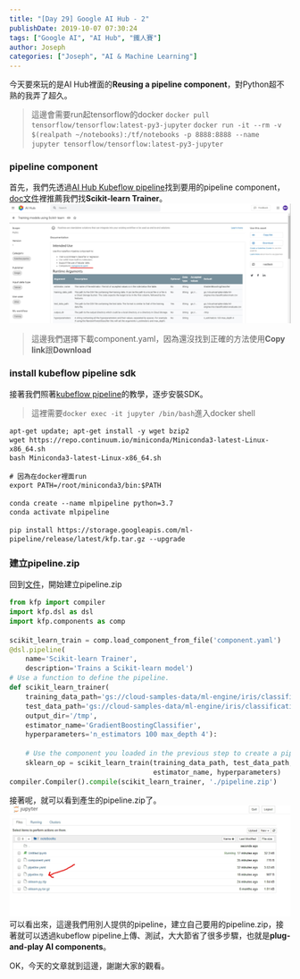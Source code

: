 ```yaml
---
title: "[Day 29] Google AI Hub - 2"
publishDate: 2019-10-07 07:30:24
tags: ["Google AI", "AI Hub", "鐵人賽"]
author: Joseph
categories: ["Joseph", "AI & Machine Learning"]
---
```

今天要來玩的是AI Hub裡面的**Reusing a pipeline component**，對Python超不熟的我弄了超久。

> 這邊會需要run起tensorflow的docker
> `docker pull tensorflow/tensorflow:latest-py3-jupyter`
> `docker run -it --rm -v $(realpath ~/notebooks):/tf/notebooks -p 8888:8888 --name jupyter tensorflow/tensorflow:latest-py3-jupyter` 
<!-- more -->

### pipeline component
首先，我們先透過[AI Hub Kubeflow pipeline](https://aihub.cloud.google.com/u/1/s?category=pipeline)找到要用的pipeline component，[doc文件](https://cloud.google.com/ai-hub/docs/use-component)裡推薦我們找**Scikit-learn Trainer**。
![scikit-learning](scikit-learning.jpg)

> 這邊我們選擇下載component.yaml，因為還沒找到正確的方法使用**Copy link**跟**Download**

### install kubeflow pipeline sdk
接著我們照著[kubeflow pipeline](https://www.kubeflow.org/docs/pipelines/sdk/install-sdk/)的教學，逐步安裝SDK。

> 這裡需要`docker exec -it jupyter /bin/bash`進入docker shell

```shell
apt-get update; apt-get install -y wget bzip2
wget https://repo.continuum.io/miniconda/Miniconda3-latest-Linux-x86_64.sh
bash Miniconda3-latest-Linux-x86_64.sh

# 因為在docker裡面run
export PATH=/root/miniconda3/bin:$PATH 

conda create --name mlpipeline python=3.7
conda activate mlpipeline

pip install https://storage.googleapis.com/ml-pipeline/release/latest/kfp.tar.gz --upgrade
```

### 建立pipeline.zip
回到[文件](https://cloud.google.com/ai-hub/docs/use-component)，開始建立pipeline.zip
```python
from kfp import compiler
import kfp.dsl as dsl
import kfp.components as comp

scikit_learn_train = comp.load_component_from_file('component.yaml')
@dsl.pipeline(
    name='Scikit-learn Trainer',
    description='Trains a Scikit-learn model')
# Use a function to define the pipeline.
def scikit_learn_trainer(
    training_data_path='gs://cloud-samples-data/ml-engine/iris/classification/train.csv',
    test_data_path='gs://cloud-samples-data/ml-engine/iris/classification/evaluate.csv',
    output_dir='/tmp',
    estimator_name='GradientBoostingClassifier',
    hyperparameters='n_estimators 100 max_depth 4'):

    # Use the component you loaded in the previous step to create a pipeline task.
    sklearn_op = scikit_learn_train(training_data_path, test_data_path, output_dir,
                                    estimator_name, hyperparameters)
compiler.Compiler().compile(scikit_learn_trainer, './pipeline.zip')    
```

接著呢，就可以看到產生的pipeline.zip了。
![pipeline](pipeline.jpg)
可以看出來，這邊我們用別人提供的pipeline，建立自己要用的pipeline.zip，接著就可以透過kubeflow pipeline上傳、測試，大大節省了很多步驟，也就是**plug-and-play AI components**。

OK，今天的文章就到這邊，謝謝大家的觀看。
